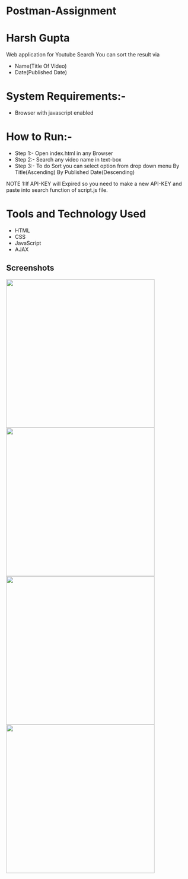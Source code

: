 # Postman-Assignment

# Harsh Gupta

Web application for Youtube Search 
You can sort the result via 
- Name(Title Of Video)
- Date(Published Date)

# System Requirements:-
- Browser with javascript enabled

# How to Run:-
- Step 1:- Open index.html in any Browser
- Step 2:- Search any video name in text-box
- Step 3:- To do Sort you can select option from drop down menu
			     By Title(Ascending)
			     By Published Date(Descending)


 NOTE 1:If API-KEY will Expired so you need to make a new API-KEY and paste into search function  of script.js file.  
 
 # Tools and Technology Used
 - HTML
 - CSS
 - JavaScript
 - AJAX
## Screenshots
<img src="https://github.com/harshguptaiiita/ZapTap/Postman-Assignment/Results_Screenshots/a).Normal_Youtube_Search.png" width="400">
<img src="https://github.com/betterclever/ZapTap/raw/development/Screenshots/screenshot_4.jpg" width="400">
<img src="https://github.com/betterclever/ZapTap/raw/development/Screenshots/screenshot_3.jpg" width="400">
<img src="https://github.com/betterclever/ZapTap/raw/development/Screenshots/screenshot_2.jpg" width="400">

